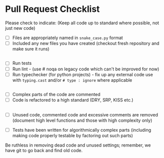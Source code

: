 # Pull Request Checklist

Please check to indicate:
(Keep all code up to standard where possible, not just new code)

- [ ] Files are appropriately named in `snake_case.py` format
- [ ] Included any new files you have created (checkout fresh repository and make sure it runs)
##
- [ ] Run tests
- [ ] Run lint - (use # noqa on legacy code which can't be improved for now)
- [ ] Run typechecker (for python projects) - fix up any external code use with `typing.cast`  and/or `# type : ignore` where applicable
##
- [ ] Complex parts of the code are commented
- [ ] Code is refactored to a high standard (DRY, SRP, KISS etc.)
##  
- [ ] Unused code, commented code and excessive comments are removed (document high level functions and those with high complexity only)
- [ ] Tests have been written for algorithmically complex parts (including making code properly testable by factoring out such parts)


Be ruthless in removing dead code and unused settings; remember, we have git to go back and find old code. 
